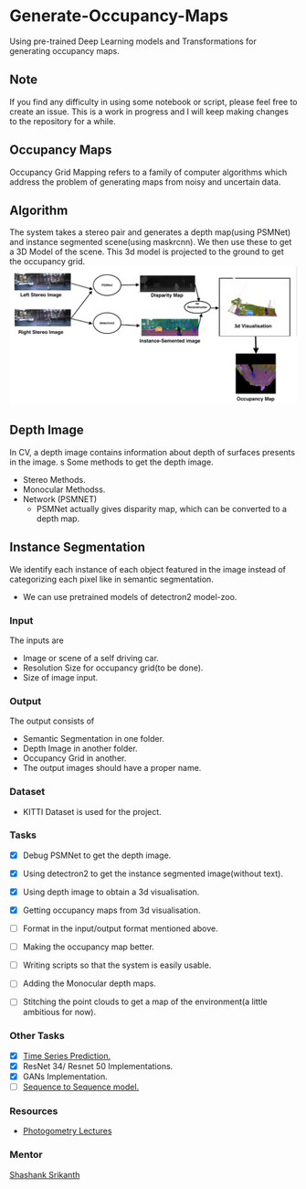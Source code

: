 # Generate-Occupancy-Maps
Using pre-trained Deep Learning models and Transformations for generating occupancy maps.

## Note
If you find any difficulty in using some notebook or script, please feel free to create an issue. This is a work in progress and I will keep making changes to the repository for a while.

## Occupancy Maps
Occupancy Grid Mapping refers to a family of computer algorithms which address the problem of generating maps from noisy and uncertain data.

## Algorithm
The system takes a stereo pair and generates a depth map(using PSMNet) and instance segmented scene(using maskrcnn). We then use these to get a 3D Model of the scene. This 3d model is projected to the ground to get the occupancy grid.
!["Algorithmic Pipeline"](./HowToUse/pipeline.png)


## Depth Image
In CV, a depth image contains information about depth of surfaces presents in the image. s
Some methods to get the depth image.
* Stereo Methods.
* Monocular Methodss.
* Network (PSMNET)
  * PSMNet actually gives disparity map, which can be converted to a depth map.

## Instance Segmentation
We identify each instance of each object featured in the image instead of categorizing each pixel like in semantic segmentation.
* We can use pretrained models of detectron2 model-zoo.
 

### Input
The inputs are
* Image or scene of a self driving car.
* Resolution Size for occupancy grid(to be done).
* Size of image input.

### Output
The output consists of
* Semantic Segmentation in one folder.
* Depth Image in another folder.
* Occupancy Grid in another.
* The output images should have a proper name.

### Dataset
* KITTI Dataset is used for the project.

### Tasks
- [x] Debug PSMNet to get the depth image.
- [x] Using detectron2 to get the instance segmented image(without text).
- [x] Using depth image to obtain a 3d visualisation.
- [x] Getting occupancy maps from 3d visualisation.
- [ ] Format in the input/output format mentioned above.
- [ ] Making the occupancy map better.
- [ ] Writing scripts so that the system is easily usable.
- [ ] Adding the Monocular depth maps.
- [ ] Stitching the point clouds to get a map of the environment(a little ambitious for now).


### Other Tasks
- [x] [Time Series Prediction.](https://github.com/pytorch/examples/tree/master/time_sequence_prediction)
- [x] ResNet 34/ Resnet 50 Implementations.
- [x] GANs Implementation.
- [ ] [Sequence to Sequence model.](https://pytorch.org/tutorials/intermediate/seq2seq_translation_tutorial.html)

### Resources
* [Photogometry Lectures](https://www.youtube.com/watch?v=_mOG_lpPnpY&list=PLgnQpQtFTOGRsi5vzy9PiQpNWHjq-bKN1)

### Mentor
[Shashank Srikanth](https://github.com/talsperre)

